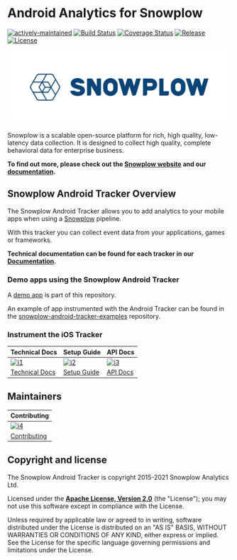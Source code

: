 # Android Analytics for Snowplow

[![actively-maintained]][tracker-classificiation]
[![Build Status][gh-actions-image]][gh-actions]
[![Coverage Status][coveralls-image]][coveralls]
[![Release][release-image]][releases]
[![License][license-image]][license]

![snowplow-logo](.github/media/snowplow_logo.png)

Snowplow is a scalable open-source platform for rich, high quality, low-latency data collection. It is designed to collect high quality, complete behavioral data for enterprise business.

**To find out more, please check out the [Snowplow website][website] and our [documentation][docs].**

## Snowplow Android Tracker Overview

The Snowplow Android Tracker allows you to add analytics to your mobile apps when using a [Snowplow][snowplow] pipeline.

With this tracker you can collect event data from your applications, games or frameworks.

**Technical documentation can be found for each tracker in our [Documentation][mobile-docs].**

### Demo apps using the Snowplow Android Tracker

A [demo app](https://github.com/snowplow/snowplow-android-tracker/tree/master/snowplow-demo-app) is part of this repository.

An example of app instrumented with the Android Tracker can be found in the [snowplow-android-tracker-examples](https://github.com/snowplow-incubator/snowplow-android-tracker-examples) repository.

### Instrument the iOS Tracker

| Technical Docs                      | Setup Guide                           | API Docs                            |
|-------------------------------------|---------------------------------------|-------------------------------------|
| [![i1][tech-docs-image]][tech-docs] | [![i2][setup-docs-image]][setup-docs] | [![i3][setup-docs-image]][api-docs] |
| [Technical Docs][tech-docs]         | [Setup Guide][setup-docs]             | [API Docs][api-docs]                | 

## Maintainers 

| Contributing                                 |
|----------------------------------------------|
| [![i4][contributing-image]](CONTRIBUTING.md) |
| [Contributing](CONTRIBUTING.md)              |

## Copyright and license

The Snowplow Android Tracker is copyright 2015-2021 Snowplow Analytics Ltd.

Licensed under the **[Apache License, Version 2.0][license]** (the "License");
you may not use this software except in compliance with the License.

Unless required by applicable law or agreed to in writing, software
distributed under the License is distributed on an "AS IS" BASIS,
WITHOUT WARRANTIES OR CONDITIONS OF ANY KIND, either express or implied.
See the License for the specific language governing permissions and
limitations under the License.


[website]: https://snowplowanalytics.com
[snowplow]: https://github.com/snowplow/snowplow
[docs]: https://docs.snowplowanalytics.com/
[mobile-docs]: https://docs.snowplowanalytics.com/docs/collecting-data/collecting-from-own-applications/mobile-trackers/

[gh-actions]: https://github.com/snowplow/snowplow-objc-tracker/actions
[gh-actions-image]: https://github.com/snowplow/snowplow-android-tracker/workflows/Build/badge.svg

[coveralls]: https://coveralls.io/github/snowplow/snowplow-android-tracker?branch=master
[coveralls-image]: https://coveralls.io/repos/github/snowplow/snowplow-android-tracker/badge.svg?branch=master

[license]: https://www.apache.org/licenses/LICENSE-2.0
[license-image]: https://img.shields.io/github/license/snowplow/snowplow-android-tracker

[release-image]: https://img.shields.io/github/v/release/snowplow/snowplow-android-tracker?sort=semver
[releases]: https://github.com/snowplow/snowplow-android-tracker/releases

[setup-docs]: https://docs.snowplowanalytics.com/docs/collecting-data/collecting-from-own-applications/mobile-trackers/mobile-trackers-v2-0/quick-start-guide/#tab-android-tracker
[setup-docs-image]: https://d3i6fms1cm1j0i.cloudfront.net/github/images/setup.png

[tech-docs]: https://docs.snowplowanalytics.com/docs/collecting-data/collecting-from-own-applications/mobile-trackers/mobile-trackers-v2-0/introduction/
[tech-docs-image]: https://d3i6fms1cm1j0i.cloudfront.net/github/images/techdocs.png

[api-docs]: https://snowplow.github.io/snowplow-android-tracker/

[contributing-image]: https://d3i6fms1cm1j0i.cloudfront.net/github/images/contributing.png

[tracker-classificiation]: https://github.com/snowplow/snowplow/wiki/Tracker-Maintenance-Classification
[actively-maintained]: https://img.shields.io/static/v1?style=flat&label=Snowplow&message=Actively%20Maintained&color=6638b8&labelColor=9ba0aa&logo=data:image/png;base64,iVBORw0KGgoAAAANSUhEUgAAABAAAAAQCAMAAAAoLQ9TAAAAeFBMVEVMaXGXANeYANeXANZbAJmXANeUANSQAM+XANeMAMpaAJhZAJeZANiXANaXANaOAM2WANVnAKWXANZ9ALtmAKVaAJmXANZaAJlXAJZdAJxaAJlZAJdbAJlbAJmQAM+UANKZANhhAJ+EAL+BAL9oAKZnAKVjAKF1ALNBd8J1AAAAKHRSTlMAa1hWXyteBTQJIEwRgUh2JjJon21wcBgNfmc+JlOBQjwezWF2l5dXzkW3/wAAAHpJREFUeNokhQOCA1EAxTL85hi7dXv/E5YPCYBq5DeN4pcqV1XbtW/xTVMIMAZE0cBHEaZhBmIQwCFofeprPUHqjmD/+7peztd62dWQRkvrQayXkn01f/gWp2CrxfjY7rcZ5V7DEMDQgmEozFpZqLUYDsNwOqbnMLwPAJEwCopZxKttAAAAAElFTkSuQmCC
